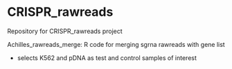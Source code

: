 # CRISPR_rawreads
Repository for CRISPR_rawreads project

Achilles_rawreads_merge: R code for merging sgrna rawreads with gene list
  - selects K562 and pDNA as test and control samples of interest
